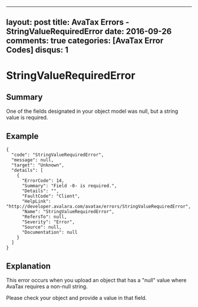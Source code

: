 
---
layout: post
title: AvaTax Errors - StringValueRequiredError
date: 2016-09-26
comments: true
categories: [AvaTax Error Codes]
disqus: 1
---

# StringValueRequiredError

## Summary

One of the fields designated in your object model was null, but a string value is required.

## Example

    {
      "code": "StringValueRequiredError",
      "message": null,
      "target": "Unknown",
      "details": [
        {
          "ErrorCode": 14,
          "Summary": "Field -0- is required.",
          "Details": "",
          "FaultCode": "Client",
          "HelpLink": "http://developer.avalara.com/avatax/errors/StringValueRequiredError",
          "Name": "StringValueRequiredError",
          "RefersTo": null,
          "Severity": "Error",
          "Source": null,
          "Documentation": null
        }
      ]
    }

## Explanation

This error occurs when you upload an object that has a "null" value where AvaTax requires a non-null string.

Please check your object and provide a value in that field.